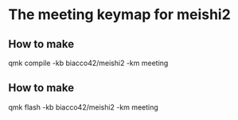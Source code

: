 # The meeting keymap for meishi2

## How to make<br>
qmk compile -kb biacco42/meishi2 -km meeting<br>

## How to make<br>
qmk flash -kb biacco42/meishi2 -km meeting<br>
